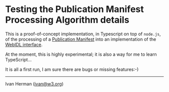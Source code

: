
# Testing the Publication Manifest Processing Algorithm details

This is a proof-of-concept implementation, in Typescript on top of `node.js`, of the processing of a [Publication Manifest](https://w3c.github.io/pub-manifest) into an implementation of the [WebIDL interface](https://w3c.github.io/pub-manifest/#webidl).

At the moment, this is highly experimental; it is also a way for me to learn TypeScript...

It is all a first run, I am sure there are bugs or missing features:-)

---

Ivan Herman (ivan@w3.org)
